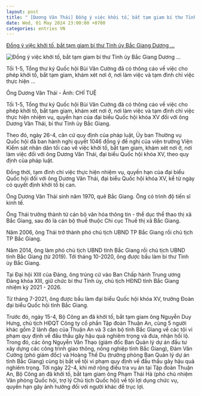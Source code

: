 ```yaml
---
layout: post
title: " [Dương Văn Thái] Đồng ý việc khởi tố, bắt tạm giam bí thư Tỉnh ủy Bắc Giang Dương ..."
date: Wed, 01 May 2024 23:00:00 +0700
categories: entries VN
---
```

[Đồng ý việc khởi tố, bắt tạm giam bí thư Tỉnh ủy Bắc Giang Dương ...](https://tuoitre.vn/dong-y-viec-khoi-to-bat-tam-giam-bi-thu-tinh-uy-bac-giang-duong-van-thai-20240423121239059.htm)

![Đồng ý việc khởi tố, bắt tạm giam bí thư Tỉnh ủy Bắc Giang Dương ...](https://cdn1.tuoitre.vn/zoom/600_315/471584752817336320/2024/4/23/duong-van-thai-17138489896511940706582-113-0-898-1500-crop-1713849016211409175672.jpeg)

Tối 1-5, Tổng thư ký Quốc hội Bùi Văn Cường đã có thông cáo về việc cho phép khởi tố, bắt tạm giam, khám xét nơi ở, nơi làm việc và tạm đình chỉ việc thực hiện ...

Ông Dương Văn Thái - Ảnh: CHÍ TUỆ

Tối 1-5, Tổng thư ký Quốc hội Bùi Văn Cường đã có thông cáo về việc cho phép khởi tố, bắt tạm giam, khám xét nơi ở, nơi làm việc và tạm đình chỉ việc thực hiện nhiệm vụ, quyền hạn của đại biểu Quốc hội khóa XV đối với ông Dương Văn Thái, bí thư Tỉnh ủy Bắc Giang.

Theo đó, ngày 26-4, căn cứ quy định của pháp luật, Ủy ban Thường vụ Quốc hội đã ban hành nghị quyết 1046 đồng ý đề nghị của viện trưởng Viện Kiểm sát nhân dân tối cao về việc khởi tố, bắt tạm giam, khám xét nơi ở, nơi làm việc đối với ông Dương Văn Thái, đại biểu Quốc hội khóa XV, theo quy định của pháp luật.

Đồng thời, tạm đình chỉ việc thực hiện nhiệm vụ, quyền hạn của đại biểu Quốc hội đối với ông Dương Văn Thái, đại biểu Quốc hội khóa XV, kể từ ngày có quyết định khởi tố bị can.

Ông Dương Văn Thái sinh năm 1970, quê Bắc Giang. Ông có trình độ tiến sĩ kinh tế.

Ông Thái trưởng thành từ cán bộ văn hóa thông tin - thể dục thể thao thị xã Bắc Giang, sau đó là cán bộ thuế thuộc Chi cục Thuế thị xã Bắc Giang.

Năm 2006, ông Thái trở thành phó chủ tịch UBND TP Bắc Giang rồi chủ tịch TP Bắc Giang.

Năm 2014, ông làm phó chủ tịch UBND tỉnh Bắc Giang rồi chủ tịch UBND tỉnh Bắc Giang (từ 2019). Tới tháng 10-2020, ông được bầu làm bí thư Tỉnh ủy Bắc Giang.

Tại Đại hội XIII của Đảng, ông trúng cử vào Ban Chấp hành Trung ương Đảng khóa XIII, giữ chức bí thư Tỉnh ủy, chủ tịch HĐND tỉnh Bắc Giang nhiệm kỳ 2021 - 2026.

Từ tháng 7-2021, ông được bầu làm đại biểu Quốc hội khóa XV, trưởng Đoàn đại biểu Quốc hội tỉnh Bắc Giang.

Trước đó, ngày 15-4, Bộ Công an đã khởi tố, bắt tạm giam ông Nguyễn Duy Hưng, chủ tịch HĐQT Công ty cổ phần Tập đoàn Thuận An, cùng 5 người khác gồm 2 lãnh đạo của Thuận An và 3 cán bộ tỉnh Bắc Giang về các tội vi phạm quy định về đấu thầu gây hậu quả nghiêm trọng và đưa, nhận hối lộ. Trong đó, các ông Nguyễn Văn Thạo (giám đốc Ban Quản lý dự án đầu tư xây dựng các công trình giao thông, nông nghiệp tỉnh Bắc Giang), Đàm Văn Cường (phó giám đốc) và Hoàng Thế Du (trưởng phòng Ban Quản lý dự án tỉnh Bắc Giang) cùng bị bắt về tội vi phạm quy định về đấu thầu gây hậu quả nghiêm trọng. Tới ngày 22-4, khi mở rộng điều tra vụ án tại Tập đoàn Thuận An, Bộ Công an đã khởi tố, bắt tạm giam ông Phạm Thái Hà (phó chủ nhiệm Văn phòng Quốc hội, trợ lý Chủ tịch Quốc hội) về tội lợi dụng chức vụ, quyền hạn gây ảnh hưởng đối với người khác để trục lợi.

